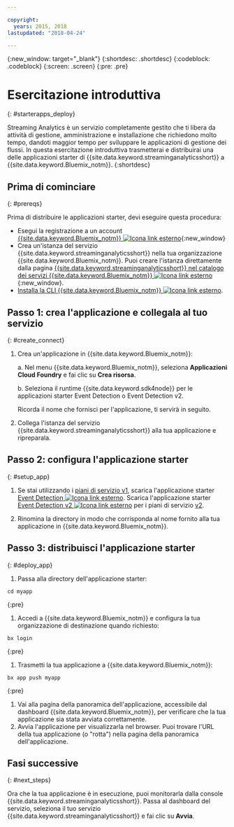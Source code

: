 ```yaml
---

copyright:
  years: 2015, 2018
lastupdated: "2018-04-24"

---
```


<!-- Attribute definitions -->
{:new_window: target="_blank"}
{:shortdesc: .shortdesc}
{:codeblock: .codeblock}
{:screen: .screen}
{:pre: .pre}

# Esercitazione introduttiva
{: #starterapps_deploy}

Streaming Analytics è un servizio completamente gestito che ti libera da attività di gestione, amministrazione e installazione che richiedono molto tempo, dandoti maggior tempo per sviluppare le applicazioni di gestione dei flussi. In questa esercitazione introduttiva trasmetterai e distribuirai una delle applicazioni starter di {{site.data.keyword.streaminganalyticsshort}} a {{site.data.keyword.Bluemix_notm}}.
{:shortdesc}


## Prima di cominciare
{: #prereqs}

Prima di distribuire le applicazioni starter, devi eseguire questa procedura:

* Esegui la registrazione a un account [{{site.data.keyword.Bluemix_notm}} ![Icona link esterno](../../icons/launch-glyph.svg "Icona link esterno")](https://console.{DomainName}/registration){:new_window}
* Crea un'istanza del servizio {{site.data.keyword.streaminganalyticsshort}} nella tua organizzazione {{site.data.keyword.Bluemix_notm}}. Puoi creare l'istanza direttamente dalla pagina [{{site.data.keyword.streaminganalyticsshort}} nel catalogo dei servizi {{site.data.keyword.Bluemix_notm}} ![Icona link esterno](../../icons/launch-glyph.svg "Icona link esterno")](https://console.{DomainName}/catalog/services/streaming-analytics/){:new_window}.  
* [Installa la CLI {{site.data.keyword.Bluemix_notm}} ![Icona link esterno](../../icons/launch-glyph.svg "Icona link esterno")](https://console.{DomainName}/docs/cli/reference/bluemix_cli/get_started.html#getting-started).



## Passo 1: crea l'applicazione e collegala al tuo servizio
{: #create_connect}

1. Crea un'applicazione in {{site.data.keyword.Bluemix_notm}}:

    a. Nel menu {{site.data.keyword.Bluemix_notm}}, seleziona **Applicazioni Cloud Foundry** e fai clic su **Crea risorsa**.

    b. Seleziona il runtime {{site.data.keyword.sdk4node}} per le applicazioni starter Event Detection o Event Detection v2.

    Ricorda il nome che fornisci per l'applicazione, ti servirà in seguito.
1. Collega l'istanza del servizio {{site.data.keyword.streaminganalyticsshort}} alla tua applicazione e ripreparala.

## Passo 2: configura l'applicazione starter
{: #setup_app}

1. Se stai utilizzando i [piani di servizio v1](/docs/services/StreamingAnalytics/service_plans.html), scarica l'applicazione starter [Event Detection ![Icona link esterno](../../icons/launch-glyph.svg "Icona link esterno")](https://streams-github-samples.mybluemix.net/?get=QuickStart/EventDetection). Scarica l'applicazione starter [Event Detection v2 ![Icona link esterno](../../icons/launch-glyph.svg "Icona link esterno")](https://streams-github-samples.mybluemix.net/?get=QuickStart%2FBeta201801%2FEventDetectionV2) per i piani di servizio [v2](/docs/services/StreamingAnalytics/service_plans.html).

1. Rinomina la directory in modo che corrisponda al nome fornito alla tua applicazione in {{site.data.keyword.Bluemix_notm}}.

## Passo 3: distribuisci l'applicazione starter
{: #deploy_app}

1. Passa alla directory dell'applicazione starter:
  <pre><code>cd myapp</code></pre>
  {:pre}

1. Accedi a {{site.data.keyword.Bluemix_notm}} e configura
la tua organizzazione di destinazione quando richiesto:
  <pre><code>bx login</code></pre>
  {:pre}

1. Trasmetti la tua applicazione a {{site.data.keyword.Bluemix_notm}}:
  <pre><code>bx app push myapp</code></pre>
  {:pre}

1. Vai alla pagina della panoramica dell'applicazione, accessibile dal dashboard
{{site.data.keyword.Bluemix_notm}}, per verificare che la tua applicazione
sia stata avviata correttamente.
1. Avvia l'applicazione per visualizzarla nel browser. Puoi trovare l'URL della tua applicazione (o
"rotta") nella pagina della panoramica dell'applicazione.

## Fasi successive
{: #next_steps}

Ora che la tua applicazione è in esecuzione, puoi monitorarla dalla console {{site.data.keyword.streaminganalyticsshort}}. Passa al dashboard del servizio, seleziona il tuo servizio {{site.data.keyword.streaminganalyticsshort}} e fai clic su **Avvia**.
